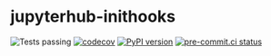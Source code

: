 # jupyterhub-inithooks

![Tests passing](https://github.com/yuvipanda/jupyterhub-inithooks/actions/workflows/unit-test.yaml/badge.svg)
[![codecov](https://codecov.io/gh/yuvipanda/jupyterhub-inithooks/branch/main/graph/badge.svg?token=DFIJ7NAR0W)](https://codecov.io/gh/yuvipanda/jupyterhub-inithooks)
[![PyPI version](https://badge.fury.io/py/jupyterhub-inithooks.svg)](https://badge.fury.io/py/jupyterhub-inithooks)
[![pre-commit.ci status](https://results.pre-commit.ci/badge/github/yuvipanda/jupyterhub-inithooks/main.svg)](https://results.pre-commit.ci/latest/github/yuvipanda/jupyterhub-inithooks/main)

